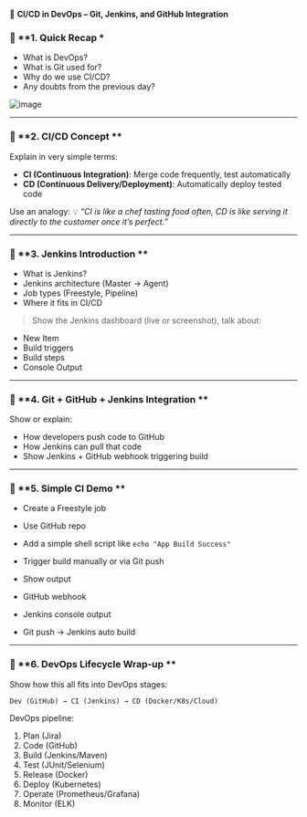 🧩 **CI/CD in DevOps – Git, Jenkins, and GitHub Integration**



### 🔹 **1. Quick Recap *



* What is DevOps?
* What is Git used for?
* Why do we use CI/CD?
* Any doubts from the previous day?

![image](https://github.com/user-attachments/assets/4b85519a-10f6-4217-8fa4-a1be7f254581)


---

### 🔹 **2. CI/CD Concept **

Explain in very simple terms:

* **CI (Continuous Integration)**: Merge code frequently, test automatically
* **CD (Continuous Delivery/Deployment)**: Automatically deploy tested code

Use an analogy:
💡 *“CI is like a chef tasting food often, CD is like serving it directly to the customer once it’s perfect.”*

---

### 🔹 **3. Jenkins Introduction **

* What is Jenkins?
* Jenkins architecture (Master → Agent)
* Job types (Freestyle, Pipeline)
* Where it fits in CI/CD

> Show the Jenkins dashboard (live or screenshot), talk about:

* New Item
* Build triggers
* Build steps
* Console Output

---

### 🔹 **4. Git + GitHub + Jenkins Integration **

Show or explain:

* How developers push code to GitHub
* How Jenkins can pull that code
* Show Jenkins + GitHub webhook triggering build

---

### 🔹 **5. Simple CI Demo **


* Create a Freestyle job
* Use GitHub repo
* Add a simple shell script like `echo "App Build Success"`
* Trigger build manually or via Git push
* Show output


* GitHub webhook
* Jenkins console output
* Git push → Jenkins auto build

---

### 🔹 **6. DevOps Lifecycle Wrap-up **

Show how this all fits into DevOps stages:

```
Dev (GitHub) → CI (Jenkins) → CD (Docker/K8s/Cloud)
```

 DevOps pipeline:

1. Plan (Jira)
2. Code (GitHub)
3. Build (Jenkins/Maven)
4. Test (JUnit/Selenium)
5. Release (Docker)
6. Deploy (Kubernetes)
7. Operate (Prometheus/Grafana)
8. Monitor (ELK)

